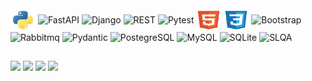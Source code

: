 <div style="display: inline_block;"><br>
    <img align="center" alt="Python" height="35" width="40" src="https://raw.githubusercontent.com/devicons/devicon/master/icons/python/python-original.svg">
    <img align="center" alt="FastAPI" height="30" width="79" src="https://fastapi.tiangolo.com/img/logo-margin/logo-teal.png">
    <img align="center" alt="Django" height="50" width="60" src="https://icongr.am/devicon/django-original.svg?size=50&color=currentColor">
    <img align="center" alt="REST" height="58" width="84" src="https://icon.icepanel.io/Technology/svg/Django-REST.svg">
    <img align="center" alt="Pytest" height="47" width="50" src="https://upload.wikimedia.org/wikipedia/commons/thumb/b/ba/Pytest_logo.svg/900px-Pytest_logo.svg.png">    
    <img align="center" alt="HTML" height="30" width="40" src="https://raw.githubusercontent.com/devicons/devicon/master/icons/html5/html5-original.svg">
    <img align="center" alt="CSS" height="30" width="40" src="https://raw.githubusercontent.com/devicons/devicon/master/icons/css3/css3-original.svg">
    <img align="center" alt="Bootstrap" height="30" width="40" src="https://icongr.am/devicon/bootstrap-plain.svg?size=128&color=7344a2">
    <img align="center" alt="Rabbitmq" height="27" width="25" src="https://static-00.iconduck.com/assets.00/rabbitmq-icon-484x512-s9lfaapn.png">
    <img align="center" alt="Pydantic" height="30" width="60" src="https://docs.pydantic.dev/latest/logo-white.svg">
    <img align="center" alt="PostegreSQL" height="35" width="40" src="https://icongr.am/devicon/postgresql-original.svg?size=30&color=currentColor">
    <img align="center" alt="MySQL" height="35" width="40" src="https://cdn.iconscout.com/icon/free/png-512/free-mysql-20-1174940.png?f=webp&w=256">
    <img align="center" alt="SQLite" height="33" width="65" src="https://upload.wikimedia.org/wikipedia/commons/thumb/3/38/SQLite370.svg/573px-SQLite370.svg.png">
    <img align="center" alt="SLQA" height="27" width="100" src="https://quintagroup.com/cms/python/images/sqlalchemy-logo.png/@@images/image.png">
</div>
  
##

<div> 
    <a href="https://www.instagram.com/gusfelip_/" target="_blank"><img src="https://img.shields.io/badge/-Instagram-%23E4405F?style=for-the-badge&logo=instagram&logoColor=white" target="_blank"></a>
    <a href="https://www.facebook.com/profile.php?id=100053648104645" target="_blank"><img src="https://img.shields.io/badge/Facebook-1877F2?style=for-the-badge&logo=facebook&logoColor=white" target="_blank"></a> 
    <a href="https://www.linkedin.com/in/gustavo-felipe-527306190" target="_blank"><img src="https://img.shields.io/badge/-LinkedIn-%230077B5?style=for-the-badge&logo=linkedin&logoColor=white" target="_blank"></a> 
    <a href="mailto:gustavofelipe2730@gmail.com"><img src="https://img.shields.io/badge/-Gmail-%23333?style=for-the-badge&logo=gmail&logoColor=white" target="_blank"></a>
</div>




